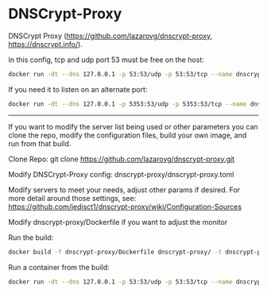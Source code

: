 # DNSCrypt-Proxy

DNSCrypt Proxy (https://github.com/lazarovg/dnscrypt-proxy, https://dnscrypt.info/).

In this config, tcp and udp port 53 must be free on the host:

```bash
docker run -dt --dns 127.0.0.1 -p 53:53/udp -p 53:53/tcp --name dnscrypt-proxy --restart unless-stopped lazarovg/dnscrypt-proxy
```

If you need it to listen on an alternate port:

```bash
docker run -dt --dns 127.0.0.1 -p 5353:53/udp -p 5353:53/tcp --name dnscrypt-proxy --restart unless-stopped lazarovg/dnscrypt-proxy
```

---------------
If you want to modify the server list being used or other parameters you can clone the repo, modify the configuration files, build your own image, and run from that build.

Clone Repo:
git clone https://github.com/lazarovg/dnscrypt-proxy.git

Modify DNSCrypt-Proxy config:
dnscrypt-proxy/dnscrypt-proxy.toml

Modify servers to meet your needs, adjust other params if desired.  For more detail around those settings, see: https://github.com/jedisct1/dnscrypt-proxy/wiki/Configuration-Sources

Modify dnscrypt-proxy/Dockerfile if you want to adjust the monitor

Run the build:
```bash
docker build -f dnscrypt-proxy/Dockerfile dnscrypt-proxy/ -t dnscrypt-proxy-build
```

Run a container from the build:
```bash
docker run -dt --dns 127.0.0.1 -p 53:53/udp -p 53:53/tcp --name dnscrypt-proxy --restart unless-stopped dnscrypt-proxy-build
```
